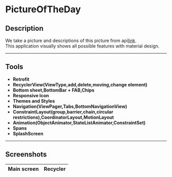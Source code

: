 # PictureOfTheDay

## Description

We take a picture and descriptions of this picture from api[link](https://api.github.com).<br/>
This application visually shows all possible features with material design.

---

## Tools

- **Retrofit**<br/>
- **RecyclerView(ViewType,add,delete,moving,change element)**<br/>
- **Bottom sheet,BottomBar + FAB,Chips**<br/>
- **Responsive Icon**<br/>
- **Themes and Styles**<br/>
- **Navigation(ViewPager,Tabs,BottomNavigationView)**<br/>
- **ConstraintLayout(group,barrier,chain,circular restrictions),CoordinatorLayout,MotionLayout**<br/>
- **Animation(ObjectAnimator,StateListAnimator,ConstraintSet)**<br/>
- **Spans**<br/>
- **SplashScreen**<br/>

---
## Screenshots

Main screen | Recycler 
---|---
